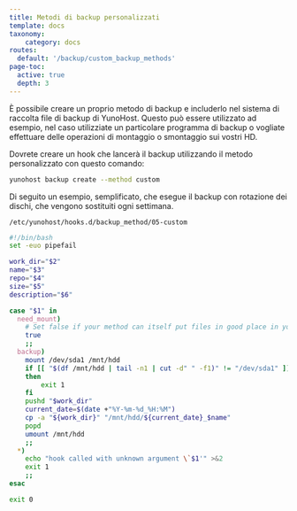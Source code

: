```yaml
---
title: Metodi di backup personalizzati
template: docs
taxonomy:
    category: docs
routes:
  default: '/backup/custom_backup_methods'
page-toc:
  active: true
  depth: 3
---
```


È possibile creare un proprio metodo di backup e includerlo nel sistema di raccolta file di backup di YunoHost. Questo può essere utilizzato ad esempio, nel caso utilizziate un particolare programma di backup o vogliate effettuare delle operazioni di montaggio o smontaggio sui vostri HD.

Dovrete creare un hook che lancerà il backup utilizzando il metodo personalizzato con questo comando:

```bash
yunohost backup create --method custom
```

Di seguito un esempio, semplificato, che esegue il backup con rotazione dei dischi, che vengono sostituiti ogni settimana.

`/etc/yunohost/hooks.d/backup_method/05-custom`

```bash
#!/bin/bash
set -euo pipefail

work_dir="$2"
name="$3"
repo="$4"
size="$5"
description="$6"

case "$1" in
  need_mount)
    # Set false if your method can itself put files in good place in your archive
    true
    ;;
  backup)
    mount /dev/sda1 /mnt/hdd
    if [[ "$(df /mnt/hdd | tail -n1 | cut -d" " -f1)" != "/dev/sda1" ]]
    then
        exit 1
    fi
    pushd "$work_dir"
    current_date=$(date +"%Y-%m-%d_%H:%M")
    cp -a "${work_dir}" "/mnt/hdd/${current_date}_$name"
    popd
    umount /mnt/hdd
    ;;
  *)
    echo "hook called with unknown argument \`$1'" >&2
    exit 1
    ;;
esac

exit 0
```
